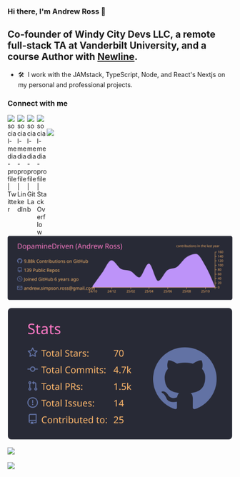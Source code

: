### Hi there, I'm Andrew Ross 👋

## Co-founder of Windy City Devs LLC, a remote full-stack TA at Vanderbilt University, and a course Author with [Newline](https://www.newline.co/).

- 🛠 &nbsp;I work with the JAMstack, TypeScript, Node, and React's Nextjs on my personal and professional projects.

### Connect with me

[<img align="left" alt="social-media-profile | Twitter" width="22px" src="https://cdn.jsdelivr.net/npm/simple-icons@v3/icons/twitter.svg" target="_blank" />](https://twitter.com/Dopamine_Driven)
[<img align="left" alt="social-media-profile | LinkedIn" width="22px" src="https://cdn.jsdelivr.net/npm/simple-icons@v3/icons/linkedin.svg" target="_blank" />](https://www.linkedin.com/in/asross)
[<img align="left" alt="social-media-profile | GitLab" width="22px" src="https://cdn.jsdelivr.net/npm/simple-icons@v3/icons/gitlab.svg" target="_blank" />](https://gitlab.com/DopamineDriven)
[<img align="left" alt="social-media-profile | Stack Overflow" width="22px" src="https://cdn.jsdelivr.net/npm/simple-icons@v3/icons/stackoverflow.svg" target="_blank" />](https://stackoverflow.com/users/13243520/andrew-ross)

<br />

![](https://hit.yhype.me/github/profile?user_id=46355797)

![](https://raw.githubusercontent.com/dopaminedriven/dopaminedriven/master/profile-summary-card-output/dracula/0-profile-details.svg)

![](https://raw.githubusercontent.com/dopaminedriven/dopaminedriven/master/profile-summary-card-output/dracula/3-stats.svg)

![](https://komarev.com/ghpvc/?username=dopaminedriven&color=blueviolet&style=flat-square)

![](https://github-readme-stats.vercel.app/api?username=dopaminedriven&show_icons=true&hide_border=true)

